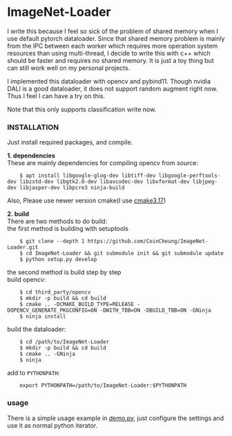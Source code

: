 # ImageNet-Loader

I write this because I feel so sick of the problem of shared memory when I use default pytorch dataloader. Since that shared memory problem is mainly from the IPC between each worker which requires more operation system resources than using multi-thread, I decide to write this with c++ which should be faster and requires no shared memory. It is just a toy thing but can still work well on my personal projects.

I implemented this dataloader with opencv and pybind11. Though nvidia DALI is a good dataloader, it does not support random augment right now. Thus I feel I can have a try on this.

Note that this only supports classification write now.


### INSTALLATION
Just install required packages, and compile.

**1. dependencies**   
These are mainly dependencies for compiling opencv from source:   
```
    $ apt install libgoogle-glog-dev libtiff-dev libgoogle-perftools-dev libzstd-dev libgtk2.0-dev libavcodec-dev libvformat-dev libjpeg-dev libjasper-dev libpcre3 ninja-build
```   
Also, Please use newer version cmake(I use [cmake3.17](https://github.com/Kitware/CMake/releases/download/v3.17.1/cmake-3.17.1-Linux-x86_64.tar.gz))

**2. build**   
There are two methods to do build:  
the first method is building with setuptools   
```
    $ git clone --depth 1 https://github.com/CoinCheung/ImageNet-Loader.git  
    $ cd ImageNet-Loader && git submodule init && git submodule update   
    $ python setup.py develop  
```

the second method is build step by step  
build opencv:   
```
    $ cd third_party/opencv  
    $ mkdir -p build && cd build  
    $ cmake .. -DCMAKE_BUILD_TYPE=RELEASE -DOPENCV_GENERATE_PKGCONFIG=ON -DWITH_TBB=ON -DBUILD_TBB=ON -GNinja  
    $ ninja install  
```   
build the dataloader:    
```
    $ cd /path/to/ImageNet-Loader  
    $ mkdir -p build && cd build  
    $ cmake .. -GNinja  
    $ ninja  
```  
add to `PYTHONPATH`:    
```
    export PYTHONPATH=/path/to/ImageNet-Loader:$PYTHONPATH
```  

### usage
There is a simple usage example in [demo.py](demo.py), just configure the settings and use it as normal python iterator.
